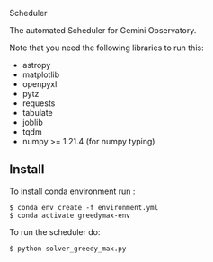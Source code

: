 Scheduler

The automated Scheduler for Gemini Observatory.

Note that you need the following libraries to run this:
* astropy
* matplotlib
* openpyxl
* pytz
* requests
* tabulate
* joblib
* tqdm
* numpy >= 1.21.4 (for numpy typing)

## Install

To install conda environment run :

```
$ conda env create -f environment.yml
$ conda activate greedymax-env
```

To run the scheduler do: 

```
$ python solver_greedy_max.py
```
